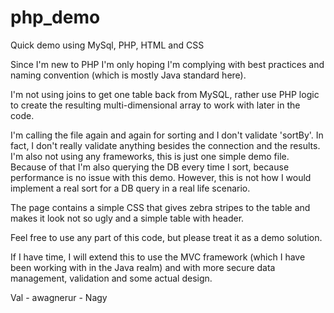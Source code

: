 # php_demo
Quick demo using MySql, PHP, HTML and CSS

Since I'm new to PHP I'm only hoping I'm complying with best practices and naming convention (which is mostly Java standard here).

I'm not using joins to get one table back from MySQL, rather use PHP logic to create the resulting multi-dimensional array to work with later in the code.

I'm calling the file again and again for sorting and I don't validate 'sortBy'. In fact, I don't really validate anything besides the connection and the results. I'm also not using any frameworks, this is just one simple demo file. Because of that I'm also querying the DB every time I sort, because performance is no issue with this demo. However, this is not how I would implement a real sort for a DB query in a real life scenario.

The page contains a simple CSS that gives zebra stripes to the table and makes it look not so ugly and a simple table with header.

Feel free to use any part of this code, but please treat it as a demo solution.

If I have time, I will extend this to use the MVC framework (which I have been working with in the Java realm) and with more secure data management, validation and some actual design.

Val - awagnerur - Nagy
